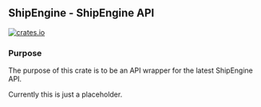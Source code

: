 ## ShipEngine - ShipEngine API

[![crates.io](https://meritbadge.herokuapp.com/shipengine)](https://crates.io/crates/shipengine)

### Purpose

The purpose of this crate is to be an API wrapper for the latest ShipEngine API.

Currently this is just a placeholder.
